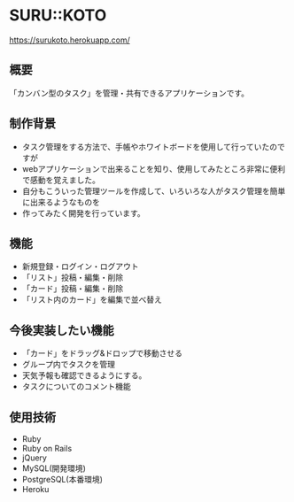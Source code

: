 SURU::KOTO
====
https://surukoto.herokuapp.com/

## 概要
「カンバン型のタスク」を管理・共有できるアプリケーションです。

## 制作背景
- タスク管理をする方法で、手帳やホワイトボードを使用して行っていたのですが
- webアプリケーションで出来ることを知り、使用してみたところ非常に便利で感動を覚えました。
- 自分もこういった管理ツールを作成して、いろいろな人がタスク管理を簡単に出来るようなものを
- 作ってみたく開発を行っています。

## 機能
- 新規登録・ログイン・ログアウト
- 「リスト」投稿・編集・削除
- 「カード」投稿・編集・削除
- 「リスト内のカード」を編集で並べ替え

## 今後実装したい機能
- 「カード」をドラッグ&ドロップで移動させる
- グループ内でタスクを管理
- 天気予報も確認できるようにする。
- タスクについてのコメント機能

## 使用技術
- Ruby
- Ruby on Rails
- jQuery
- MySQL(開発環境)
- PostgreSQL(本番環境)
- Heroku
